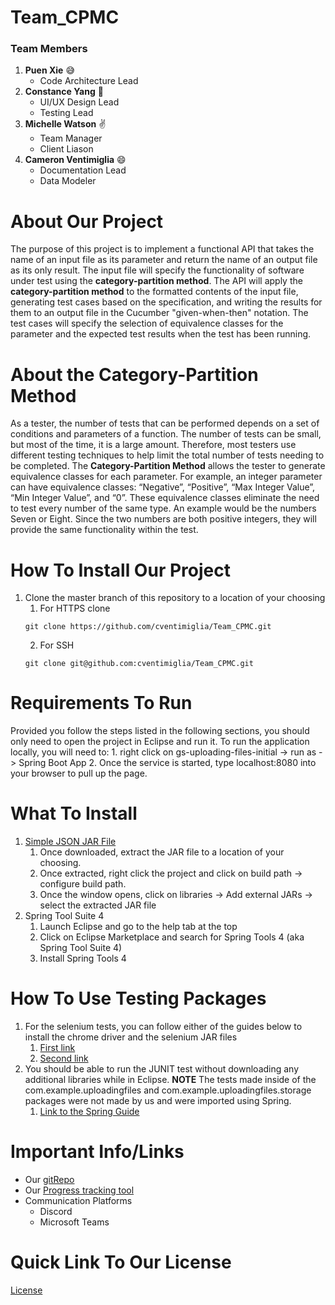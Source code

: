 # Team_CPMC
### Team Members
1. **Puen Xie** :sweat_smile:
	* Code Architecture Lead
2. **Constance Yang** :rainbow:
	* UI/UX Design Lead
	* Testing Lead
3. **Michelle Watson** :v:
	* Team Manager
	* Client Liason
4. **Cameron Ventimiglia** :smile:
	* Documentation Lead
	* Data Modeler
# About Our Project
The purpose of this project is to implement a functional API that takes
the name of an input file as its parameter and return the name of an
output file as its only result. The input file will specify the functionality
of software under test using the **category-partition method**. The API will
apply the **category-partition method** to the formatted contents of the input file,
generating test cases based on the specification, and writing the results for them
to an output file in the Cucumber "given-when-then" notation. The test cases will
specify the selection of equivalence classes for the parameter and the expected test
results when the test has been running.
# About the Category-Partition Method
As a tester, the number of tests that can be performed depends on a set of conditions
and parameters of a function. The number of tests can be small, but most of the time,
it is a large amount. Therefore, most testers use different testing techniques to help
limit the total number of tests needing to be completed. The **Category-Partition Method**
allows the tester to generate equivalence classes for each parameter. For example, an
integer parameter can have equivalence classes: “Negative”, “Positive”, “Max Integer Value”,
“Min Integer Value”, and “0”. These equivalence classes eliminate the need to test every number
of the same type. An example would be the numbers Seven or Eight. Since the two numbers are both
positive integers, they will provide the same functionality within the test.
# How To Install Our Project
1. Clone the master branch of this repository to a location of your choosing
    1. For HTTPS clone
    ```
    git clone https://github.com/cventimiglia/Team_CPMC.git
    ```
    2. For SSH
    ```
    git clone git@github.com:cventimiglia/Team_CPMC.git 
    ```
# Requirements To Run
Provided you follow the steps listed in the following sections, you should only need to open the project
in Eclipse and run it. To run the application locally, you will need to:
    1. right click on gs-uploading-files-initial -> run as -> Spring Boot App
    2. Once the service is started, type localhost:8080 into your browser to pull up the page.
# What To Install
1. [Simple JSON JAR File](http://www.java2s.com/Code/Jar/j/Downloadjsonsimple111jar.htm)
    1. Once downloaded, extract the JAR file to a location of your choosing.
    2. Once extracted, right click the project and click on build path -> configure build path.
    3. Once the window opens, click on libraries -> Add external JARs -> select the extracted JAR file
2. Spring Tool Suite 4
    1. Launch Eclipse and go to the help tab at the top
    2. Click on Eclipse Marketplace and search for Spring Tools 4 (aka Spring Tool Suite 4)
    3. Install Spring Tools 4
# How To Use Testing Packages
1. For the selenium tests, you can follow either of the guides below to install the chrome driver and the selenium JAR files 
    1. [First link](https://www.guru99.com/installing-selenium-webdriver.html)
    2. [Second link](https://www.browserstack.com/guide/how-to-setup-selenium-in-eclipse)
2. You should be able to run the JUNIT test without downloading any additional libraries while in Eclipse. **NOTE** The tests made inside of the com.example.uploadingfiles and com.example.uploadingfiles.storage packages were not made by us and were imported using Spring.
    1. [Link to the Spring Guide](https://spring.io/guides/gs/uploading-files/)
# Important Info/Links
* Our [gitRepo](https://github.com/cventimiglia/Team_CPMC)
* Our [Progress tracking tool](https://jira.ggc.edu/secure/RapidBoard.jspa?rapidView=93&projectKey=TC&view=planning.nodetail&epics=visible&issueLimit=100)
* Communication Platforms
	* Discord
	* Microsoft Teams
# Quick Link To Our License
[License](https://github.com/cventimiglia/Team_CPMC/blob/main/LICENSE)
